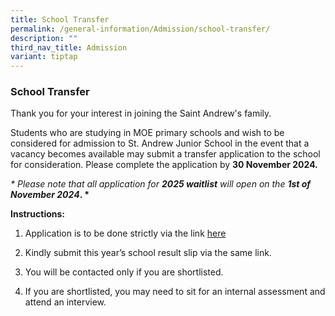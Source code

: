 ```yaml
---
title: School Transfer
permalink: /general-information/Admission/school-transfer/
description: ""
third_nav_title: Admission
variant: tiptap
---
```

<h3>School Transfer</h3>
<p>Thank you for your interest in joining the Saint Andrew's family.</p>
<p>Students who are studying in MOE primary schools and wish to be considered
for admission to St. Andrew Junior School in the event that a vacancy becomes
available may submit a transfer application to the school for consideration.
Please complete the application by&nbsp;<strong>30 November 2024.</strong>
</p>
<p><em>* Please note that all application for </em><strong><em>2025 waitlist</em></strong><em> will open on the </em><strong><em>1st of November 2024</em>. *</strong>
</p>
<p><strong>Instructions:</strong>
</p>
<ol data-tight="true" class="tight">
<li>
<p>Application is to be done strictly via the link <a href="https://form.gov.sg/65016d83e3fae000119e5995" rel="noopener noreferrer nofollow" target="_blank">here</a>
</p>
</li>
<li>
<p>Kindly submit this year’s school result slip via the same link.</p>
</li>
<li>
<p>You will be contacted only if you are shortlisted.</p>
</li>
<li>
<p>If you are shortlisted, you may need to sit for an internal assessment
and attend an interview.</p>
</li>
</ol>
<p></p>